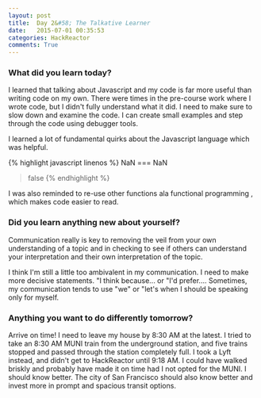 ```yaml
---
layout: post
title:  Day 2&#58; The Talkative Learner
date:   2015-07-01 00:35:53
categories: HackReactor
comments: True
---
```


### What did you learn today?

I learned that talking about Javascript and my code is far more useful than writing code on my own. There were times in the pre-course work where I wrote code, but I didn't fully understand what it did. I need to make sure to slow down and examine the code. I can create small examples and step through the code using debugger tools.

I learned a lot of fundamental quirks about the Javascript language which was helpful.

{% highlight javascript linenos %}
NaN === NaN
>false
{% endhighlight %}

I was also reminded to re-use other functions ala functional programming , which makes code easier to read.

### Did you learn anything new about yourself?

Communication really is key to removing the veil from your own understanding of a topic and in checking to see if others can understand your interpretation and their own interpretation of the topic.

I think I'm still a little too ambivalent in my communication. I need to make more decisive statements. "I think because... or "I'd prefer.... Sometimes, my communication tends to use "we" or "let's when I should be speaking only for myself.

### Anything you want to do differently tomorrow?

Arrive on time! I need to leave my house by 8:30 AM at the latest. I tried to take an 8:30 AM MUNI train from the underground station, and five trains stopped and passed through the station completely full. I took a Lyft instead, and didn't get to HackReactor until 9:18 AM. I could have walked briskly and probably have made it on time had I not opted for the MUNI. I should know better. The city of San Francisco should also know better and invest more in prompt and spacious transit options.
